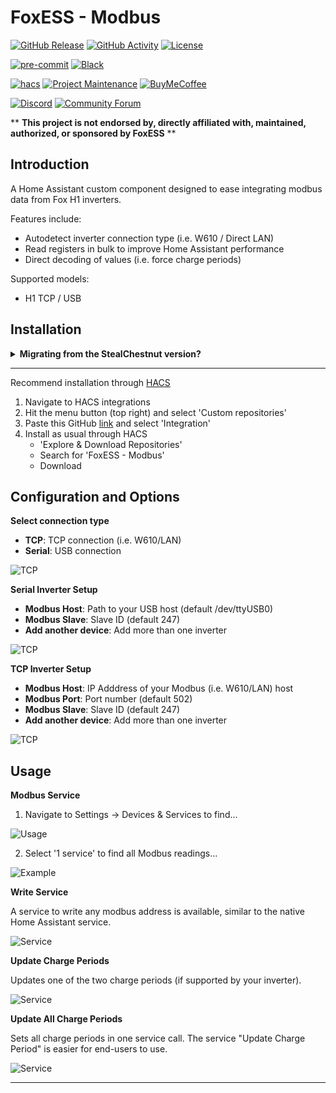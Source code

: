 # FoxESS - Modbus

[![GitHub Release][releases-shield]][releases]
[![GitHub Activity][commits-shield]][commits]
[![License][license-shield]](LICENSE)

[![pre-commit][pre-commit-shield]][pre-commit]
[![Black][black-shield]][black]

[![hacs][hacsbadge]][hacs]
[![Project Maintenance][maintenance-shield]][user_profile]
[![BuyMeCoffee][buymecoffeebadge]][buymecoffee]

[![Discord][discord-shield]][discord]
[![Community Forum][forum-shield]][forum]

\*\* **This project is not endorsed by, directly affiliated with, maintained, authorized, or sponsored by FoxESS** \*\*

## Introduction

A Home Assistant custom component designed to ease integrating modbus data from Fox H1 inverters.

Features include:

- Autodetect inverter connection type (i.e. W610 / Direct LAN)
- Read registers in bulk to improve Home Assistant performance
- Direct decoding of values (i.e. force charge periods)

Supported models:

- H1 TCP / USB

## Installation

<details>
   <summary><b>Migrating from the StealChestnut version?</b></summary></p>
NOTE: When transferring away from the StealthChestnut HA-FoxESS-Modbus version, before installing this integration please remove the modbus: include from the configuration.yaml, it will look similar to this (depending on the path you chose)

`modbus: !include custom_components/foxmodbuslan/modbusUSB.yaml`

AND if you have added the custom sensors (example listed below), remove them from your configuration.yaml as they are now provided from within the integration.

```
  - name: "Battery Discharge"
    device_class: "power"
    unit_of_measurement: "kW"
    state: >
       {% if (states('sensor.battery_discharge_power') | float(default=0) ) > 0 %}
       {{ states('sensor.battery_discharge_power') | float(default=0) * 1 }}
       {% else %}
       0
       {% endif %}
```

Save the configuration.yaml, Check Configuration is OK and Restart Home Assistant

Now install the FoxESS modbus integration via HACS

</details>

---

Recommend installation through [HACS][hacs]

1. Navigate to HACS integrations
2. Hit the menu button (top right) and select 'Custom repositories'
3. Paste this GitHub [link][foxess_modbus] and select 'Integration'
4. Install as usual through HACS
   - 'Explore & Download Repositories'
   - Search for 'FoxESS - Modbus'
   - Download

## Configuration and Options

<b>Select connection type</b></p>

- **TCP**: TCP connection (i.e. W610/LAN)
- **Serial**: USB connection

![TCP](images/select.png)

<b>Serial Inverter Setup</b></p>

- **Modbus Host**: Path to your USB host (default /dev/ttyUSB0)
- **Modbus Slave**: Slave ID (default 247)
- **Add another device**: Add more than one inverter

![TCP](images/serial.png)

<b>TCP Inverter Setup</b></p>

- **Modbus Host**: IP Adddress of your Modbus (i.e. W610/LAN) host
- **Modbus Port**: Port number (default 502)
- **Modbus Slave**: Slave ID (default 247)
- **Add another device**: Add more than one inverter

![TCP](images/tcp.png)

## Usage

<b>Modbus Service</b></p>

1. Navigate to Settings -> Devices & Services to find...

![Usage](images/usage.png)

2. Select '1 service' to find all Modbus readings...

![Example](images/example.png)

<b>Write Service</b></p>

A service to write any modbus address is available, similar to the native Home Assistant service.

![Service](images/svc-write.png)

<b>Update Charge Periods</b></p>

Updates one of the two charge periods (if supported by your inverter).

![Service](images/svc-charge-1.png)

<b>Update All Charge Periods</b></p>

Sets all charge periods in one service call. The service "Update Charge Period" is easier for end-users to use.

![Service](images/svc-charge-2.png)

---

[black]: https://github.com/psf/black
[black-shield]: https://img.shields.io/badge/code%20style-black-000000.svg?style=for-the-badge
[buymecoffee]: https://www.buymeacoffee.com/nathanmarlor
[buymecoffeebadge]: https://img.shields.io/badge/buy%20me%20a%20coffee-donate-yellow.svg?style=for-the-badge
[commits-shield]: https://img.shields.io/github/commit-activity/y/nathanmarlor/foxess_modbus.svg?style=for-the-badge
[commits]: https://github.com/nathanmarlor/foxess_modbus/commits/main
[hacs]: https://hacs.xyz
[hacsbadge]: https://img.shields.io/badge/HACS-Custom-orange.svg?style=for-the-badge
[discord]: https://discord.gg/Qa5fW2R
[discord-shield]: https://img.shields.io/discord/330944238910963714.svg?style=for-the-badge
[foxessimg]: https://github.com/home-assistant/brands/raw/master/custom_integrations/foxess/logo.png
[foxess_modbus]: https://github.com/nathanmarlor/foxess_modbus
[forum-shield]: https://img.shields.io/badge/community-forum-brightgreen.svg?style=for-the-badge
[forum]: https://community.home-assistant.io/
[license-shield]: https://img.shields.io/github/license/nathanmarlor/foxess_modbus.svg?style=for-the-badge
[maintenance-shield]: https://img.shields.io/badge/maintainer-%40nathanmarlor-blue.svg?style=for-the-badge
[pre-commit]: https://github.com/pre-commit/pre-commit
[pre-commit-shield]: https://img.shields.io/badge/pre--commit-enabled-brightgreen?style=for-the-badge
[releases-shield]: https://img.shields.io/github/release/nathanmarlor/foxess_modbus.svg?style=for-the-badge
[releases]: https://github.com/nathanmarlor/foxess_modbus/releases
[user_profile]: https://github.com/nathanmarlor
[ha_modbus]: https://github.com/StealthChesnut/HA-FoxESS-Modbus
[ha_solcast]: https://github.com/oziee/ha-solcast-solar
